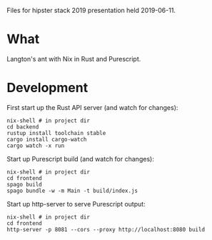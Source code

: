 Files for hipster stack 2019 presentation held 2019-06-11.

# What
Langton's ant with Nix in Rust and Purescript.

# Development

First start up the Rust API server (and watch for changes):
```
nix-shell # in project dir
cd backend
rustup install toolchain stable
cargo install cargo-watch
cargo watch -x run
```

Start up Purescript build (and watch for changes):
```
nix-shell # in project dir
cd frontend
spago build
spago bundle -w -m Main -t build/index.js
```

Start up http-server to serve Purescript output:
```
nix-shell # in project dir
cd frontend
http-server -p 8081 --cors --proxy http://localhost:8080 build
```
